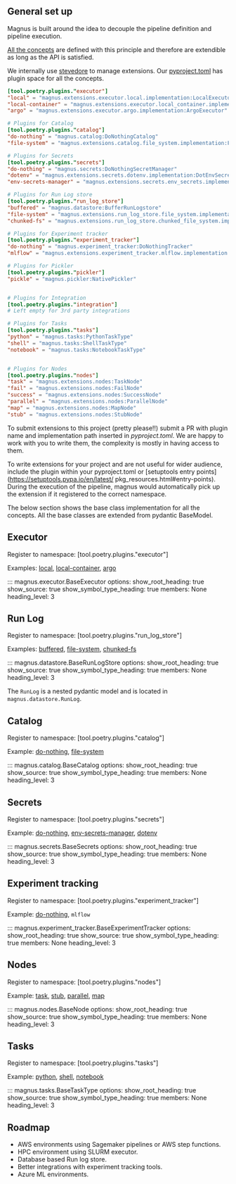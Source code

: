 ## General set up

Magnus is built around the idea to decouple the pipeline definition and pipeline execution.

[All the concepts](/concepts/the-big-picture/) are defined with this principle and therefore
are extendible as long as the API is satisfied.

We internally use [stevedore](https:/pypi.org/project/stevedore/) to manage extensions.
Our [pyproject.toml](https://github.com/AstraZeneca/magnus-core/blob/main/pyproject.toml) has
plugin space for all the concepts.

```toml
[tool.poetry.plugins."executor"]
"local" = "magnus.extensions.executor.local.implementation:LocalExecutor"
"local-container" = "magnus.extensions.executor.local_container.implementation:LocalContainerExecutor"
"argo" = "magnus.extensions.executor.argo.implementation:ArgoExecutor"

# Plugins for Catalog
[tool.poetry.plugins."catalog"]
"do-nothing" = "magnus.catalog:DoNothingCatalog"
"file-system" = "magnus.extensions.catalog.file_system.implementation:FileSystemCatalog"

# Plugins for Secrets
[tool.poetry.plugins."secrets"]
"do-nothing" = "magnus.secrets:DoNothingSecretManager"
"dotenv" = "magnus.extensions.secrets.dotenv.implementation:DotEnvSecrets"
"env-secrets-manager" = "magnus.extensions.secrets.env_secrets.implementation:EnvSecretsManager"

# Plugins for Run Log store
[tool.poetry.plugins."run_log_store"]
"buffered" = "magnus.datastore:BufferRunLogstore"
"file-system" = "magnus.extensions.run_log_store.file_system.implementation:FileSystemRunLogstore"
"chunked-fs" = "magnus.extensions.run_log_store.chunked_file_system.implementation:ChunkedFileSystemRunLogStore"

# Plugins for Experiment tracker
[tool.poetry.plugins."experiment_tracker"]
"do-nothing" = "magnus.experiment_tracker:DoNothingTracker"
"mlflow" = "magnus.extensions.experiment_tracker.mlflow.implementation:MLFlowExperimentTracker"

# Plugins for Pickler
[tool.poetry.plugins."pickler"]
"pickle" = "magnus.pickler:NativePickler"


# Plugins for Integration
[tool.poetry.plugins."integration"]
# Left empty for 3rd party integrations

# Plugins for Tasks
[tool.poetry.plugins."tasks"]
"python" = "magnus.tasks:PythonTaskType"
"shell" = "magnus.tasks:ShellTaskType"
"notebook" = "magnus.tasks:NotebookTaskType"


# Plugins for Nodes
[tool.poetry.plugins."nodes"]
"task" = "magnus.extensions.nodes:TaskNode"
"fail" = "magnus.extensions.nodes:FailNode"
"success" = "magnus.extensions.nodes:SuccessNode"
"parallel" = "magnus.extensions.nodes:ParallelNode"
"map" = "magnus.extensions.nodes:MapNode"
"stub" = "magnus.extensions.nodes:StubNode"
```


To submit extensions to this project (pretty please!!) submit a PR with plugin name
and implementation path inserted in *pyproject.toml*. We are happy to work with you to write
them, the complexity is mostly in having access to them.

To write extensions for your project and are not useful for wider audience, include the plugin
within your pyproject.toml or  [setuptools entry points](https://setuptools.pypa.io/en/latest/
pkg_resources.html#entry-points). During the execution of the pipeline,
magnus would automatically pick up the extension if it registered to the correct namespace.


The below section shows the base class implementation for all the concepts. All the base classes
are extended from pydantic BaseModel.


## Executor

Register to namespace: [tool.poetry.plugins."executor"]

Examples: [local](/configurations/executors/local),
[local-container](/configurations/executors/local-container),
[argo](/configurations/executors/argo)

::: magnus.executor.BaseExecutor
    options:
        show_root_heading: true
        show_source: true
        show_symbol_type_heading: true
        members: None
        heading_level: 3


## Run Log

Register to namespace: [tool.poetry.plugins."run_log_store"]

Examples: [buffered](/configurations/run-log/#buffered),
[file-system](/configurations/run-log/#file-system),
 [chunked-fs](/configurations/run-log/#chunked-fs)

::: magnus.datastore.BaseRunLogStore
    options:
        show_root_heading: true
        show_source: true
        show_symbol_type_heading: true
        members: None
        heading_level: 3

The ```RunLog``` is a nested pydantic model and is located in ```magnus.datastore.RunLog```.



## Catalog

Register to namespace: [tool.poetry.plugins."catalog"]

Example:
[do-nothing](/configurations/catalog/#do-nothing),
 [file-system](/configurations/catalog/#file-system)

::: magnus.catalog.BaseCatalog
    options:
        show_root_heading: true
        show_source: true
        show_symbol_type_heading: true
        members: None
        heading_level: 3


## Secrets

Register to namespace: [tool.poetry.plugins."secrets"]

Example:
[do-nothing](/configurations/secrets/#do-nothing),
 [env-secrets-manager](/configurations/secrets/#environment_secret_manager),
 [dotenv](/configurations/secrets/#dotenv)

::: magnus.secrets.BaseSecrets
    options:
        show_root_heading: true
        show_source: true
        show_symbol_type_heading: true
        members: None
        heading_level: 3


## Experiment tracking

Register to namespace: [tool.poetry.plugins."experiment_tracker"]

Example:
[do-nothing](/configurations/experiment-tracking), ```mlflow```

::: magnus.experiment_tracker.BaseExperimentTracker
    options:
        show_root_heading: true
        show_source: true
        show_symbol_type_heading: true
        members: None
        heading_level: 3

## Nodes

Register to namespace: [tool.poetry.plugins."nodes"]

Example:
[task](/concepts/task),
[stub](/concepts/stub),
[parallel](/concepts/parallel),
[map](/concepts/map)

::: magnus.nodes.BaseNode
    options:
        show_root_heading: true
        show_source: true
        show_symbol_type_heading: true
        members: None
        heading_level: 3



## Tasks

Register to namespace: [tool.poetry.plugins."tasks"]

Example:
[python](/concepts/task/#python_functions),
[shell](/concepts/task/#shell),
[notebook](/concepts/task/#notebook)

::: magnus.tasks.BaseTaskType
    options:
        show_root_heading: true
        show_source: true
        show_symbol_type_heading: true
        members: None
        heading_level: 3


## Roadmap

- AWS environments using Sagemaker pipelines or AWS step functions.
- HPC environment using SLURM executor.
- Database based Run log store.
- Better integrations with experiment tracking tools.
- Azure ML environments.
